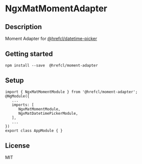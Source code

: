 # NgxMatMomentAdapter

## Description

Moment Adapter for [@hrefcl/datetime-picker](https://www.npmjs.com/package/@hrefcl/datetime-picker)

## Getting started

```
npm install --save  @hrefcl/moment-adapter
```

## Setup

```
import { NgxMatMomentModule } from '@hrefcl/moment-adapter';
@NgModule({
   ...
   imports: [
      NgxMatMomentModule,
      NgxMatDatetimePickerModule,
   ],
   ...
})
export class AppModule { }
```

## License

MIT
